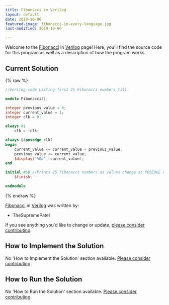 ```yaml
---
title: Fibonacci in Verilog
layout: default
date: 2019-10-06
featured-image: fibonacci-in-every-language.jpg
last-modified: 2019-10-06

---
```


Welcome to the [Fibonacci](https://rzuckerm.github.io/sample-programs-website-copy/projects/fibonacci) in [Verilog](https://rzuckerm.github.io/sample-programs-website-copy/languages/verilog) page! Here, you'll find the source code for this program as well as a description of how the program works.

## Current Solution

{% raw %}

```verilog
//Verilog code Listing first 25 Fibonacci numbers till

module Fibonacci();

integer previous_value = 0;
integer current_value = 1;
integer clk = 0;

always #1 
    clk = ~clk;

always @(posedge clk)
begin
    current_value <= current_value + previous_value;
    previous_value <= current_value;
    $display("%0d", current_value);
end

initial #50 //Prints 25 fibonacci numbers as values change at POSEDGE of clock
    $finish;

endmodule
```

{% endraw %}

[Fibonacci](https://rzuckerm.github.io/sample-programs-website-copy/projects/fibonacci) in [Verilog](https://rzuckerm.github.io/sample-programs-website-copy/languages/verilog) was written by:

- TheSupremePatel

If you see anything you'd like to change or update, [please consider contributing](https://github.com/TheRenegadeCoder/sample-programs).

## How to Implement the Solution

No 'How to Implement the Solution' section available. [Please consider contributing](https://github.com/TheRenegadeCoder/sample-programs-website).

## How to Run the Solution

No 'How to Run the Solution' section available. [Please consider contributing](https://github.com/TheRenegadeCoder/sample-programs-website).